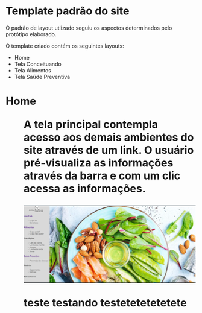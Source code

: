 # Template padrão do site

O padrão de layout utlizado seguiu os aspectos determinados pelo protótipo elaborado.

O template criado contém os seguintes layouts:

<ul>

<li>Home</li>
<li>Tela Conceituando</li>
<li>Tela Alimentos</li>
<li>Tela Saúde Preventiva</li>
                                            
</ul>


<h1> Home </hi>

 <ul>

<p> A tela principal contempla acesso aos demais ambientes do site através de um link. O usuário pré-visualiza as informações através da barra e com um clic acessa as informações. 
</p>

<img id = "figma" src="../docs/img/template_padrao_home.png" width=1000px>


teste testando testetetetetetete